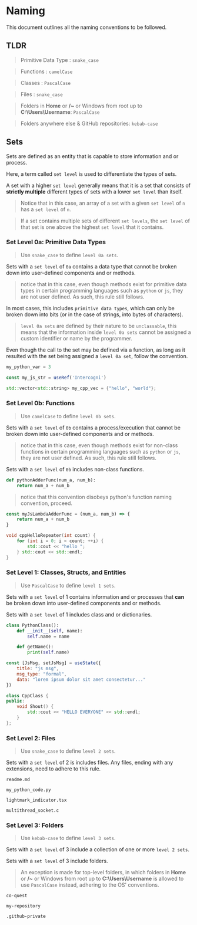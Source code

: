 # Naming
This document outlines all the naming conventions to be followed.

## TLDR
> Primitive Data Type : `snake_case`

> Functions : `camelCase`

> Classes : `PascalCase`

> Files : `snake_case`

> Folders in **Home** or **/~** or Windows from root up to **C:\Users\Username**: `PascalCase`

> Folders anywhere else & GitHub repositories: `kebab-case`

## Sets
Sets are defined as an entity that is capable to store information and or process.

Here, a term called `set level` is used to differentiate the types of sets. 

A set with a higher `set level` generally means that it is a set that consists of **strictly multiple** different types of sets with a lower `set level` than itself.
> Notice that in this case, an array of a set with a given `set level` of `n` has a `set level` of `n`.

> If a set contains multiple sets of different `set levels`, the `set level` of that set is one above the highest `set level` that it contains.

### Set Level 0a: Primitive Data Types

> Use `snake_case` to define `level 0a sets`. 

Sets with a `set level` of `0a` contains a data type that cannot be broken down into user-defined components and or methods. 

> notice that in this case, even though methods exist for primitive data types in certain programming languages such as `python` or `js`, they are not user defined. As such, this rule still follows.

In most cases, this includes `primitive data types`, which can only be broken down into bits (or in the case of strings, into bytes of characters).

> `level 0a sets` are defined by their nature to be `unclassable`, this means that the information inside `level 0a sets` cannot be assigned a custom identifier or name by the programmer.

Even though the call to the set may be defined via a function, as long as it resulted with the set being assigned a `level 0a set`, follow the convention.

```python
my_python_var = 3
```
```js
const my_js_str = useRef('Intercogni')
```
```cpp
std::vector<std::string> my_cpp_vec = {"hello", "world"};
```

### Set Level 0b: Functions
> Use `camelCase` to define `level 0b sets`.

Sets with a `set level` of `0b` contains a process/execution that cannot be broken down into user-defined components and or methods.

> notice that in this case, even though methods exist for non-class functions in certain programming languages such as `python` or `js`, they are not user defined. As such, this rule still follows.

Sets with a `set level` of `0b` includes non-class functions.

```python
def pythonAdderFunc(num_a, num_b):
    return num_a + num_b
```
> notice that this convention disobeys python's function naming convention, proceed.

```js
const myJsLambdaAdderFunc = (num_a, num_b) => {
    return num_a + num_b
}
```
```cpp
void cppHelloRepeater(int count) {
    for (int i = 0; i < count; ++i) {
        std::cout << "hello ";
    } std::cout << std::endl;
}
```

### Set Level 1: Classes, Structs, and Entities
> Use `PascalCase` to define `level 1 sets`.

Sets with a `set level` of 1 contains information and or processes that **can** be broken down into user-defined components and or methods.

Sets with a `set level` of 1 includes class and or dictionaries.

```python
class PythonClass():
    def __init__(self, name):
        self.name = name

    def getName():
        print(self.name)
```

```js
const [JsMsg, setJsMsg] = useState({
    title: "js msg",
    msg_type: "formal",
    data: "lorem ipsum dolor sit amet consectetur..."
})
```

```cpp
class CppClass {
public:
    void Shout() {
        std::cout << "HELLO EVERYONE" << std::endl;
    }
};
```

### Set Level 2: Files
> Use `snake_case` to define `level 2 sets`.

Sets with a `set level` of 2 is includes files. Any files, ending with any extensions, need to adhere to this rule.

```
readme.md
```

```
my_python_code.py
```

```
lightmark_indicator.tsx
```

```
multithread_socket.c
```


### Set Level 3: Folders
> Use `kebab-case` to define `level 3 sets`.

Sets with a `set level` of 3 include a collection of one or more `level 2 sets`.

Sets with a `set level` of 3 include folders.

> An exception is made for top-level folders, in which folders in **Home** or **/~** or Windows from root up to **C:\Users\Username** is allowed to use `PascalCase` instead, adhering to the OS' conventions.

```
co-quest
```

```
my-repository
```

```
.github-private
```